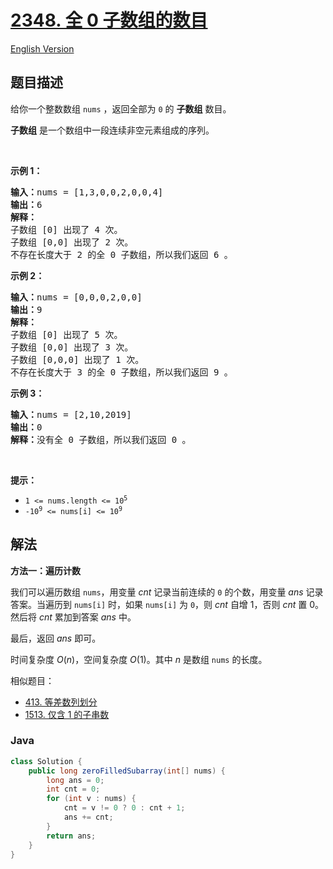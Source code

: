 # [2348. 全 0 子数组的数目](https://leetcode.cn/problems/number-of-zero-filled-subarrays)

[English Version](/solution/2300-2399/2348.Number%20of%20Zero-Filled%20Subarrays/README_EN.md)

## 题目描述

<p>给你一个整数数组&nbsp;<code>nums</code>&nbsp;，返回全部为&nbsp;<code>0</code>&nbsp;的&nbsp;<strong>子数组</strong>&nbsp;数目。</p>

<p><strong>子数组</strong>&nbsp;是一个数组中一段连续非空元素组成的序列。</p>

<p>&nbsp;</p>

<p><strong>示例 1：</strong></p>

<pre><b>输入：</b>nums = [1,3,0,0,2,0,0,4]
<b>输出：</b>6
<b>解释：</b>
子数组 [0] 出现了 4 次。
子数组 [0,0] 出现了 2 次。
不存在长度大于 2 的全 0 子数组，所以我们返回 6 。</pre>

<p><strong>示例 2：</strong></p>

<pre><b>输入：</b>nums = [0,0,0,2,0,0]
<b>输出：</b>9
<strong>解释：
</strong>子数组 [0] 出现了 5 次。
子数组 [0,0] 出现了 3 次。
子数组 [0,0,0] 出现了 1 次。
不存在长度大于 3 的全 0 子数组，所以我们返回 9 。
</pre>

<p><strong>示例 3：</strong></p>

<pre><b>输入：</b>nums = [2,10,2019]
<b>输出：</b>0
<b>解释：</b>没有全 0 子数组，所以我们返回 0 。
</pre>

<p>&nbsp;</p>

<p><strong>提示：</strong></p>

<ul>
	<li><code>1 &lt;= nums.length &lt;= 10<sup>5</sup></code></li>
	<li><code>-10<sup>9</sup> &lt;= nums[i] &lt;= 10<sup>9</sup></code></li>
</ul>

## 解法

**方法一：遍历计数**

我们可以遍历数组 `nums`，用变量 $cnt$ 记录当前连续的 `0` 的个数，用变量 $ans$ 记录答案。当遍历到 `nums[i]` 时，如果 `nums[i]` 为 `0`，则 $cnt$ 自增 $1$，否则 $cnt$ 置 $0$。然后将 $cnt$ 累加到答案 $ans$ 中。

最后，返回 $ans$ 即可。

时间复杂度 $O(n)$，空间复杂度 $O(1)$。其中 $n$ 是数组 `nums` 的长度。

相似题目：

-   [413. 等差数列划分](/solution/0400-0499/0413.Arithmetic%20Slices/README.md)
-   [1513. 仅含 1 的子串数](/solution/1500-1599/1513.Number%20of%20Substrings%20With%20Only%201s/README.md)

### **Java**

```java
class Solution {
    public long zeroFilledSubarray(int[] nums) {
        long ans = 0;
        int cnt = 0;
        for (int v : nums) {
            cnt = v != 0 ? 0 : cnt + 1;
            ans += cnt;
        }
        return ans;
    }
}
```
